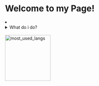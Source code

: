 <h1>Welcome to my Page!</h1>

<li>
<details>
  <summary>What do i do?</summary>
<blockquote>I do funny Python.</blockquote>
Hello HUmon
</details>
</li>

<br>
  <img src="https://github-readme-stats.vercel.app/api/top-langs/?username=satanaelcode&layout=compact&langs_count=4&bg_color=ffffff00&text_color=a742f5&count_private=false&hide_border=false" height="150" alt="most_used_langs">

</br>
